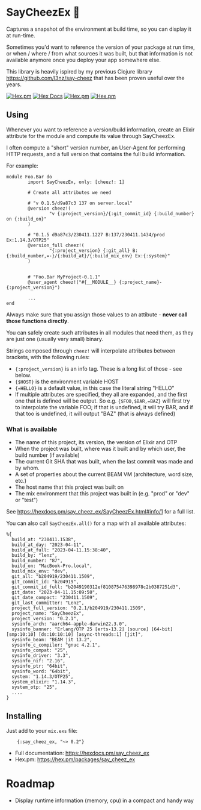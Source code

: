 # SayCheezEx 📸  

Captures a snapshot of the environment at build time, so you can display it at run-time.

Sometimes you'd want to reference the version of your package at run time, or when / where / from what sources it was built, but that information is not available anymore once you deploy your app somewhere else.

This library is heavily ispired by my previous Clojure library https://github.com/l3nz/say-cheez that has been proven useful over the years.


[![Hex.pm](https://img.shields.io/hexpm/v/say_cheez_ex)](https://hex.pm/packages/say_cheez_ex)
[![Hex Docs](https://img.shields.io/badge/hex-docs-lightgreen.svg)](https://hexdocs.pm/say_cheez_ex)
[![Hex.pm](https://img.shields.io/hexpm/dt/say_cheez_ex)](https://hex.pm/packages/say_cheez_ex)
[![Hex.pm](https://img.shields.io/hexpm/l/say_cheez_ex)](https://github.com/l3nz/say_cheez_ex/blob/main/LICENSE)



## Using

Whenever you want to reference a version/build information,
create an Elixir attribute for the module and compute its value through SayCheezEx.

I often compute a "short" version number,
an User-Agent for performing HTTP requests,
and a full version that contains the full
build information.

For example:

```
module Foo.Bar do
        import SayCheezEx, only: [cheez!: 1]

        # Create all attributes we need

        # "v 0.1.5/d9a87c3 137 on server.local"
        @version cheez!(
                "v {:project_version}/{:git_commit_id} {:build_number} on {:build_on}"
        )
      
        # "0.1.5 d9a87c3/230411.1227 B:137/230411.1434/prod Ex:1.14.3/OTP25"
        @version_full cheez!(
                "{:project_version} {:git_all} B:{:build_number,=-}/{:build_at}/{:build_mix_env} Ex:{:system}"
        )


        # "Foo.Bar MyProject-0.1.1" 
        @user_agent cheez!("#{__MODULE__} {:project_name}-{:project_version}")

        ...
end
```

Always make sure that you assign those values to an attibute - **never call those functions directly**.

You can safely create such attributes in all modules that need them, as they are just one (usually very small) binary.

Strings composed through `cheez!` will interpolate attributes
between brackets, with the following rules:

- `{:project_version}` is an info tag. These is a long 
   list of those - see below.
- `{$HOST}` is the environment variable HOST
- `{=HELLO}` is a default value, in this case the literal string "HELLO"
- If multiple attributes are specified, they all are expanded,
  and the first one that is defined will be output. So e.g.
  `{$FOO,$BAR,=BAZ}` will first try to interpolate the variable FOO;
  if that is undefined, it will try BAR, and if that too is undefined,
  it will output "BAZ" (that is always defined)


### What is available

- The name of this project, its version, the version of Elixir and OTP
- When the project was built, where was it built and by which user, the build number (if available)
- The current Git SHA that was built, when the last commit was made and by whom.
- A set of properties about the current BEAM VM (architecture, word size, etc.)
- The host name that this project was built on
- The mix environment that this project was built in (e.g. "prod" or "dev" or "test")

See https://hexdocs.pm/say_cheez_ex/SayCheezEx.html#info/1 for a full list.

You can also call `SayCheezEx.all()` for a
map with all available attributes:


````
%{
  build_at: "230411.1538",
  build_at_day: "2023-04-11",
  build_at_full: "2023-04-11.15:38:40",
  build_by: "lenz",
  build_number: "87",
  build_on: "MacBook-Pro.local",
  build_mix_env: "dev",
  git_all: "b204919/230411.1509",
  git_commit_id: "b204919",
  git_commit_id_full: "b2049190312ef810875476398978c2b0387251d3",
  git_date: "2023-04-11.15:09:50",
  git_date_compact: "230411.1509",
  git_last_committer: "Lenz",
  project_full_version: "0.2.1/b204919/230411.1509",
  project_name: "SayCheezEx",
  project_version: "0.2.1",
  sysinfo_arch: "aarch64-apple-darwin22.3.0",
  sysinfo_banner: "Erlang/OTP 25 [erts-13.2] [source] [64-bit] [smp:10:10] [ds:10:10:10] [async-threads:1] [jit]",
  sysinfo_beam: "BEAM jit 13.2",
  sysinfo_c_compiler: "gnuc 4.2.1",
  sysinfo_compat: "25",
  sysinfo_driver: "3.3",
  sysinfo_nif: "2.16",
  sysinfo_ptr: "64bit",
  sysinfo_word: "64bit",
  system: "1.14.3/OTP25",
  system_elixir: "1.14.3",
  system_otp: "25",
  ....
}
````


## Installing

Just add to your `mix.exs` file:

        {:say_cheez_ex, "~> 0.2"}


- Full documentation: https://hexdocs.pm/say_cheez_ex
- Hex.pm: https://hex.pm/packages/say_cheez_ex




# Roadmap

- Display runtime information (memory, cpu) in a compact and handy way



